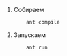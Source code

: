1. Собираем
    ```bash
        ant compile
    ```
2. Запускаем
    ```bash
        ant run
    ```
